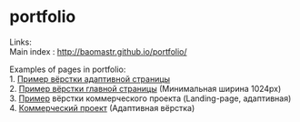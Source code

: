 # portfolio
Links:
<br/>
Main index : http://baomastr.github.io/portfolio/

Examples of pages in portfolio:
<br/>
1. 
<a href="http://baomastr.github.io/example/">Пример вёрстки адаптивной страницы</a>
<br/>
2. 
<a href="http://baomastr.github.io/Page-for-PC/">Пример вёрстки главной страницы</a> (Минимальная ширина 1024px)
<br/>
3. <a href="http://baomastr.github.io/artSound/" target="_blank">Пример</a> вёрстки коммерческого проекта (Landing-page, адаптивная)
<br/>
4. <a href="http://www.kokuplacis.lv/">Коммерческий проект</a> (Адаптивная вёрстка)


